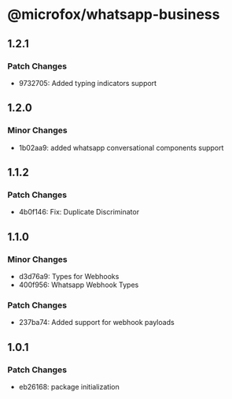 # @microfox/whatsapp-business

## 1.2.1

### Patch Changes

- 9732705: Added typing indicators support

## 1.2.0

### Minor Changes

- 1b02aa9: added whatsapp conversational components support

## 1.1.2

### Patch Changes

- 4b0f146: Fix: Duplicate Discriminator

## 1.1.0

### Minor Changes

- d3d76a9: Types for Webhooks
- 400f956: Whatsapp Webhook Types

### Patch Changes

- 237ba74: Added support for webhook payloads

## 1.0.1

### Patch Changes

- eb26168: package initialization

